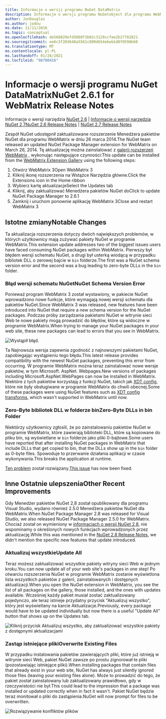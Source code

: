 ```yaml
---
title: Informacje o wersji programu NuGet DataMatrix
description: Informacje o wersji programu NuGetobject dla programu WebMatrix, w tym znane problemy, poprawki błędów, dodane funkcje i DCR.
author: JonDouglas
ms.author: jodou
ms.date: 11/11/2016
ms.topic: conceptual
ms.openlocfilehash: de568829efd5060f3b02c3129ccfee2b27782821
ms.sourcegitcommit: ee6c3f203648a5561c809db54ebeb1d0f0598b68
ms.translationtype: MT
ms.contentlocale: pl-PL
ms.lasthandoff: 01/26/2021
ms.locfileid: "98780416"
---
```

# <a name="nuget-261-for-webmatrix-release-notes"></a><span data-ttu-id="a6eaf-103">Informacje o wersji programu NuGet DataMatrix</span><span class="sxs-lookup"><span data-stu-id="a6eaf-103">NuGet 2.6.1 for WebMatrix Release Notes</span></span>

<span data-ttu-id="a6eaf-104">Informacje o wersji narzędzia [NuGet 2,6](../release-notes/nuget-2.6.md)  |  [Informacje o wersji narzędzia NuGet 2,7](../release-notes/nuget-2.7.md)</span><span class="sxs-lookup"><span data-stu-id="a6eaf-104">[NuGet 2.6 Release Notes](../release-notes/nuget-2.6.md) | [NuGet 2.7 Release Notes](../release-notes/nuget-2.7.md)</span></span>

<span data-ttu-id="a6eaf-105">Zespół NuGet udostępnił zaktualizowane rozszerzenie Menedżera pakietów NuGet dla programu WebMatrix w dniu 26 marca 2014.</span><span class="sxs-lookup"><span data-stu-id="a6eaf-105">The NuGet team released an updated NuGet Package Manager extension for WebMatrix on March 26, 2014.</span></span>  <span data-ttu-id="a6eaf-106">Tę aktualizację można zainstalować z [galerii rozszerzeń WebMatrix](https://blogs.iis.net/webmatrix/retiring-the-webmatrix-extensions-gallery) , wykonując następujące czynności:</span><span class="sxs-lookup"><span data-stu-id="a6eaf-106">This update can be installed from the [WebMatrix Extension Gallery](https://blogs.iis.net/webmatrix/retiring-the-webmatrix-extensions-gallery) using the following steps:</span></span>

1. <span data-ttu-id="a6eaf-107">Otwórz WebMatrix 3</span><span class="sxs-lookup"><span data-stu-id="a6eaf-107">Open WebMatrix 3</span></span>
1. <span data-ttu-id="a6eaf-108">Kliknij ikonę rozszerzenia na Wstążce Narzędzia główne.</span><span class="sxs-lookup"><span data-stu-id="a6eaf-108">Click the Extensions icon in the Home ribbon</span></span>
1. <span data-ttu-id="a6eaf-109">Wybierz kartę aktualizacje</span><span class="sxs-lookup"><span data-stu-id="a6eaf-109">Select the Updates tab</span></span>
1. <span data-ttu-id="a6eaf-110">Kliknij, aby zaktualizować Menedżera pakietów NuGet do</span><span class="sxs-lookup"><span data-stu-id="a6eaf-110">Click to update NuGet Package Manager to 2.6.1</span></span>
1. <span data-ttu-id="a6eaf-111">Zamknij i uruchom ponownie aplikację WebMatrix 3</span><span class="sxs-lookup"><span data-stu-id="a6eaf-111">Close and restart WebMatrix 3</span></span>

## <a name="notable-changes"></a><span data-ttu-id="a6eaf-112">Istotne zmiany</span><span class="sxs-lookup"><span data-stu-id="a6eaf-112">Notable Changes</span></span>

<span data-ttu-id="a6eaf-113">Ta aktualizacja rozszerzenia dotyczy dwóch największych problemów, w których użytkownicy mają zużywać pakiety NuGet w programie WebMatrix.</span><span class="sxs-lookup"><span data-stu-id="a6eaf-113">This extension update addresses two of the biggest issues users have faced consuming NuGet packages within WebMatrix.</span></span>  <span data-ttu-id="a6eaf-114">Pierwszy był błędem wersji schematu NuGet, a drugi był usterką wiodącą w przypadku bibliotek DLL o zerowej bajcie w `bin` folderze.</span><span class="sxs-lookup"><span data-stu-id="a6eaf-114">The first was a NuGet schema version error and the second was a bug leading to zero-byte DLLs in the `bin` folder.</span></span>

### <a name="nuget-schema-version-error"></a><span data-ttu-id="a6eaf-115">Błąd wersji schematu NuGet</span><span class="sxs-lookup"><span data-stu-id="a6eaf-115">NuGet Schema Version Error</span></span>

<span data-ttu-id="a6eaf-116">Ponieważ program WebMatrix 3 został wystawiony, w pakiecie NuGet wprowadzono nowe funkcje, które wymagają nowej wersji schematu dla pakietów NuGet.</span><span class="sxs-lookup"><span data-stu-id="a6eaf-116">Since WebMatrix 3 was released, new features have been introduced into NuGet that require a new schema version for the NuGet packages.</span></span>  <span data-ttu-id="a6eaf-117">Podczas próby zarządzania pakietami NuGet w witrynie sieci Web te nowe pakiety mogą prowadzić do błędów, które są widoczne w programie WebMatrix.</span><span class="sxs-lookup"><span data-stu-id="a6eaf-117">When trying to manage your NuGet packages in your web site, these new packages can lead to errors that you see in WebMatrix.</span></span>

![Wystąpił błąd.](./media/NuGet-2.8/webmatrix-schema-version.png)

<span data-ttu-id="a6eaf-121">Ta Najnowsza wersja zapewnia zgodność z najnowszymi pakietami NuGet, zapobiegając wystąpieniu tego błędu.</span><span class="sxs-lookup"><span data-stu-id="a6eaf-121">This latest release provides compatibility with the newest NuGet packages, preventing this error from occurring.</span></span> <span data-ttu-id="a6eaf-122">W programie WebMatrix można teraz zainstalować nowe wersje pakietów, w tym Microsoft. AspNet. Webpages.</span><span class="sxs-lookup"><span data-stu-id="a6eaf-122">New versions of packages including Microsoft.AspNet.WebPages can now be installed in WebMatrix.</span></span>  <span data-ttu-id="a6eaf-123">Niektóre z tych pakietów korzystają z funkcji NuGet, takich jak [XDT config](../release-notes/nuget-2.6.md#xdt), które nie były obsługiwane w programie WebMatrix do chwili obecnej.</span><span class="sxs-lookup"><span data-stu-id="a6eaf-123">Some of these packages were using NuGet features such as [XDT config transforms](../release-notes/nuget-2.6.md#xdt), which wasn't supported in WebMatrix until now.</span></span>

### <a name="zero-byte-dlls-in-bin-folder"></a><span data-ttu-id="a6eaf-124">Zero-Byte bibliotek DLL w folderze bin</span><span class="sxs-lookup"><span data-stu-id="a6eaf-124">Zero-Byte DLLs in bin Folder</span></span>

<span data-ttu-id="a6eaf-125">Niektórzy użytkownicy zgłosili, że po zainstalowaniu pakietów NuGet w programie WebMatrix, które zawierają biblioteki DLL, które są kopiowane do pliku bin, są wyświetlane w `bin` folderze jako pliki 0-bajtowe.</span><span class="sxs-lookup"><span data-stu-id="a6eaf-125">Some users have reported that after installing NuGet packages in WebMatrix that include DLLs that get copied to bin, that the DLLs show up in the `bin` folder as 0-byte files.</span></span>  <span data-ttu-id="a6eaf-126">Spowoduje to przerwanie działania aplikacji w czasie wykonywania.</span><span class="sxs-lookup"><span data-stu-id="a6eaf-126">This breaks the application at runtime.</span></span>

<span data-ttu-id="a6eaf-127">[Ten problem](https://nuget.codeplex.com/workitem/4060) został rozwiązany.</span><span class="sxs-lookup"><span data-stu-id="a6eaf-127">[This issue](https://nuget.codeplex.com/workitem/4060) has now been fixed.</span></span>

## <a name="other-recent-improvements"></a><span data-ttu-id="a6eaf-128">Inne Ostatnie ulepszenia</span><span class="sxs-lookup"><span data-stu-id="a6eaf-128">Other Recent Improvements</span></span>

<span data-ttu-id="a6eaf-129">Gdy Menedżer pakietów NuGet 2,8 został opublikowany dla programu Visual Studio, wydano również 2.5.0 Menedżera pakietów NuGet dla WebMatrix.</span><span class="sxs-lookup"><span data-stu-id="a6eaf-129">When NuGet Package Manager 2.8 was released for Visual Studio, we also released NuGet Package Manager 2.5.0 for WebMatrix.</span></span>  <span data-ttu-id="a6eaf-130">Chociaż został on wymieniony w [informacjach o wersji NuGet 2,8](../release-notes/nuget-2.8.md#webmatrix-nuget-client-updates), nie wspominamy o określonych nowych funkcjach wprowadzonych przez aktualizację.</span><span class="sxs-lookup"><span data-stu-id="a6eaf-130">While this was mentioned in the [NuGet 2.8 Release Notes](../release-notes/nuget-2.8.md#webmatrix-nuget-client-updates), we didn't mention the specific new features that update introduced.</span></span>

### <a name="update-all"></a><span data-ttu-id="a6eaf-131">Aktualizuj wszystkie</span><span class="sxs-lookup"><span data-stu-id="a6eaf-131">Update All</span></span>

<span data-ttu-id="a6eaf-132">Teraz możesz zaktualizować wszystkie pakiety witryny sieci Web w jednym kroku.</span><span class="sxs-lookup"><span data-stu-id="a6eaf-132">You can now update all of your web site's packages in one step!</span></span>  <span data-ttu-id="a6eaf-133">Po otwarciu rozszerzenia NuGet w programie WebMatrix zostanie wyświetlona lista wszystkich pakietów z galerii, zainstalowanych i dostępnych aktualizacji.</span><span class="sxs-lookup"><span data-stu-id="a6eaf-133">When you open the NuGet extension in WebMatrix, you see the list of all packages on the gallery, those installed, and the ones with updates available.</span></span>  <span data-ttu-id="a6eaf-134">Wcześniej każdy pakiet musiał zostać zaktualizowany pojedynczo, ale teraz istnieje przydatny przycisk "Aktualizuj wszystko", który jest wyświetlany na karcie Aktualizacje.</span><span class="sxs-lookup"><span data-stu-id="a6eaf-134">Previously, every package would have to be updated individually but now there is a useful "Update All" button that shows up on the Updates tab.</span></span>

![Kliknij przycisk Aktualizuj wszystko, aby zaktualizować wszystkie pakiety z dostępnymi aktualizacjami](./media/NuGet-2.8/webmatrix-update-all.png)

### <a name="overwrite-existing-files"></a><span data-ttu-id="a6eaf-136">Zastąp istniejące pliki</span><span class="sxs-lookup"><span data-stu-id="a6eaf-136">Overwrite Existing Files</span></span>

<span data-ttu-id="a6eaf-137">W przypadku instalowania pakietów zawierających pliki, które już istnieją w witrynie sieci Web, pakiet NuGet zawsze po prostu zignorował te pliki (pozostawiając istniejące pliki).</span><span class="sxs-lookup"><span data-stu-id="a6eaf-137">When installing packages that contain files that already exist in your web site, NuGet has always just silently ignored those files (leaving your existing files alone).</span></span>  <span data-ttu-id="a6eaf-138">Może to prowadzić do tego, że pakiet został zainstalowany lub zaktualizowany prawidłowo, gdy w rzeczywistości nie był.</span><span class="sxs-lookup"><span data-stu-id="a6eaf-138">This could lead to the impression that a package was installed or updated correctly when in fact it wasn't.</span></span>  <span data-ttu-id="a6eaf-139">Pakiet NuGet będzie teraz monitował o pliki do zastąpienia.</span><span class="sxs-lookup"><span data-stu-id="a6eaf-139">NuGet will now prompt for files to be overwritten.</span></span>

![Rozwiązywanie konfliktów plików](./media/NuGet-2.8/webmatrix-overwrite-file.png)
